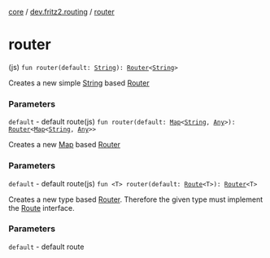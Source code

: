 [core](../index.md) / [dev.fritz2.routing](index.md) / [router](./router.md)

# router

(js) `fun router(default: `[`String`](https://kotlinlang.org/api/latest/jvm/stdlib/kotlin/-string/index.html)`): `[`Router`](-router/index.md)`<`[`String`](https://kotlinlang.org/api/latest/jvm/stdlib/kotlin/-string/index.html)`>`

Creates a new simple [String](https://kotlinlang.org/api/latest/jvm/stdlib/kotlin/-string/index.html) based [Router](-router/index.md)

### Parameters

`default` - default route(js) `fun router(default: `[`Map`](https://kotlinlang.org/api/latest/jvm/stdlib/kotlin.collections/-map/index.html)`<`[`String`](https://kotlinlang.org/api/latest/jvm/stdlib/kotlin/-string/index.html)`, `[`Any`](https://kotlinlang.org/api/latest/jvm/stdlib/kotlin/-any/index.html)`>): `[`Router`](-router/index.md)`<`[`Map`](https://kotlinlang.org/api/latest/jvm/stdlib/kotlin.collections/-map/index.html)`<`[`String`](https://kotlinlang.org/api/latest/jvm/stdlib/kotlin/-string/index.html)`, `[`Any`](https://kotlinlang.org/api/latest/jvm/stdlib/kotlin/-any/index.html)`>>`

Creates a new [Map](https://kotlinlang.org/api/latest/jvm/stdlib/kotlin.collections/-map/index.html) based [Router](-router/index.md)

### Parameters

`default` - default route(js) `fun <T> router(default: `[`Route`](-route/index.md)`<T>): `[`Router`](-router/index.md)`<T>`

Creates a new type based [Router](-router/index.md).
Therefore the given type must implement the [Route](-route/index.md) interface.

### Parameters

`default` - default route